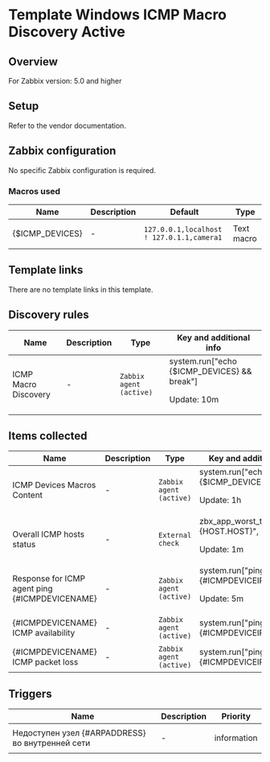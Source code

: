 # Template Windows ICMP Macro Discovery Active

## Overview

For Zabbix version: 5.0 and higher

## Setup

Refer to the vendor documentation.

## Zabbix configuration

No specific Zabbix configuration is required.

### Macros used

|Name|Description|Default|Type|
|----|-----------|-------|----|
|{$ICMP_DEVICES}|<p>-</p>|`127.0.0.1,localhost ! 127.0.1.1,camera1`|Text macro|
## Template links

There are no template links in this template.

## Discovery rules

|Name|Description|Type|Key and additional info|
|----|-----------|----|----|
|ICMP Macro Discovery|<p>-</p>|`Zabbix agent (active)`|system.run["echo {$ICMP_DEVICES} && break"]<p>Update: 10m</p>|
## Items collected

|Name|Description|Type|Key and additional info|
|----|-----------|----|----|
|ICMP Devices Macros Content|<p>-</p>|`Zabbix agent (active)`|system.run["echo {$ICMP_DEVICES}"]<p>Update: 1h</p>|
|Overall ICMP hosts status|<p>-</p>|`External check`|zbx_app_worst_trigger.php["{HOST.HOST}", "/ICMP/"]<p>Update: 1m</p>|
|Response for ICMP agent ping {#ICMPDEVICENAME}|<p>-</p>|`Zabbix agent (active)`|system.run["ping -n 4 {#ICMPDEVICEIP}"]<p>Update: 5m</p>|
|{#ICMPDEVICENAME} ICMP availability|<p>-</p>|`Zabbix agent (active)`|system.run["ping -n 4 {#ICMPDEVICEIP} | find /v /c \"\""]<p>Update: 1m</p>|
|{#ICMPDEVICENAME} ICMP packet loss|<p>-</p>|`Zabbix agent (active)`|system.run["ping -n 4 {#ICMPDEVICEIP} | findstr [0-9]"]<p>Update: 1m</p>|
## Triggers

|Name|Description|Priority|
|----|-----------|----|
|Недоступен узел {#ARPADDRESS} во внутренней сети|<p>-</p>|information|

